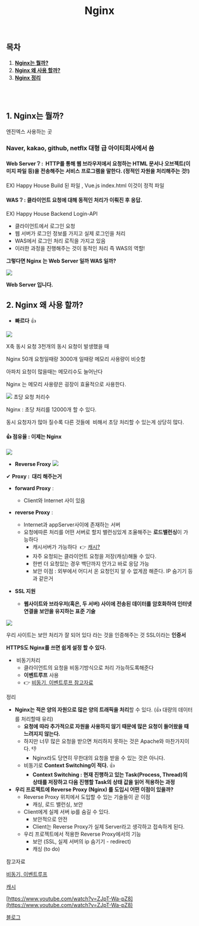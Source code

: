 <div align="center">
  <br />
  <h1>Nginx</h1>
  <br />
</div>

##  목차

1. [**Nginx는 뭘까?**](#1)
2. [**Nginx 왜 사용 할까?**](#2)
3. [**Nginx 정리**](#3)


<br />

<br />

<div id="1"></div>

## **1\. Nginx는 뭘까?** 

엔진엑스 사용하는 곳

### **Naver, kakao, github, netflx 대형 급 아이티회사에서 씀**

#### **Web Server ❔** :  HTTP를 통해 웹 브라우저에서 요청하는 HTML 문서나 오브젝트(이미지 파일 등)을 전송해주는 서비스 프로그램을 말한다. (정적인 자원을 처리해주는 것!)

EX) Happy House Build 된 파일 , Vue.js index.html 이것이 정적 파일

#### **WAS ❔ :** 클라이언트 요청에 대해 동적인 처리가 이뤄진 후 응답.

EX) Happy House Backend Login-API

-   클라이언트에서 로그인 요청
-   웹 서버가 로그인 정보를 가지고 실제 로그인을 처리
-   WAS에서 로그인 처리 로직을 가지고 있음
-   이러한 과정을 진행해주는 것이 동적인 처리 즉 WAS의 역할!

**그렇다면 Nginx 는 Web Server 일까 WAS 일까?**

![](https://img1.daumcdn.net/thumb/R1280x0/?scode=mtistory2&fname=https%3A%2F%2Fblog.kakaocdn.net%2Fdn%2Fcgfnqs%2FbtrnB8bXUiW%2FycsbbkeagUZ6w3WUP3qE31%2Fimg.png)

**Web Server 입니다.**

<div id="2"></div>

## **2\. Nginx 왜 사용 할까?**

-   **빠르다** 👍

![](https://img1.daumcdn.net/thumb/R1280x0/?scode=mtistory2&fname=https%3A%2F%2Fblog.kakaocdn.net%2Fdn%2Fbhcf0I%2FbtrnLIbf0tk%2F1Dcj3aUaCVGCSVUau5lVK0%2Fimg.png)


X축 동시 요청 3천개의 동시 요청이 발생했을 때

Nginx 50개 요청일때랑 3000개 일때랑 메모리 사용량이 비슷함

아파치 요청이 많을때는 메모리수도 늘어난다

Nginx 는 메모리 사용량은 굉장이 효율적으로 사용한다.


![](https://img1.daumcdn.net/thumb/R1280x0/?scode=mtistory2&fname=https%3A%2F%2Fblog.kakaocdn.net%2Fdn%2FtoZmp%2FbtrnCByb6rw%2Fojm2934P5Kngt9xDLkJYN1%2Fimg.png)
초당 요청 처리수

Nginx : 초당 처리를 12000개 할 수 있다.

동시 요청자가 많아 질수록 다른 것들에  비해서 초당 처리할 수 있는게 상당히 많다.

#### 👍 **점유율 : 이제는 Nginx**

![](https://img1.daumcdn.net/thumb/R1280x0/?scode=mtistory2&fname=https%3A%2F%2Fblog.kakaocdn.net%2Fdn%2FcYLvSx%2FbtrnC3VywXH%2FU1czA0b5R7KxDzvVkejjpK%2Fimg.png)

-   **Reverse Froxy** ![](https://blog.kakaocdn.net/dn/bufZrE/btrnGjRlYTC/5lzRRa8aIk4jvBZyrHtq50/img.png)

✔ **Proxy :  대리 해주는거**

-   **forward Proxy** :
    -   Client와 Internet 사이 있음
-   **reverse Proxy** :  
    -   Internet과 appServer사이에 존재하는 서버
    -   요청에따른 처리를 어떤 서버로 할지 밸런싱있게 조율해주는 **로드밸런싱**이 가능하다 
        -   캐시서버가 가능하다  👉 [캐시?](https://github.com/ssafy-tech-concert/ssafy-tech-concert/blob/master/web/Cache.md)
        -   자주 요청되는 클라이언트 요청을 저장(캐싱)해둘 수 있다.
        -   한번 더 요청있는 경우 백단까지 안가고 바로 응답 가능 
        -   보안 이점 : 외부에서 어디서 온 요청인지 알 수 없게끔 해준다. IP 숨기기 등과 같은거 

-   **SSL 지원**
    -   **웹사이트와 브라우저(혹은, 두 서버) 사이에 전송된 데이터를 암호화하여 인터넷 연결을 보안을 유지하는 표준 기술**

![](https://img1.daumcdn.net/thumb/R1280x0/?scode=mtistory2&fname=https%3A%2F%2Fblog.kakaocdn.net%2Fdn%2FntQpo%2FbtrnJBDYV4e%2FyCfejHOI9dmY6OCWIL7FF1%2Fimg.png)

우리 사이트는 보안 처리가 잘 되어 있다 라는 것을 인증해주는 것 SSL이라는 **인증서**

**HTTPS도 Nginx를 쓰면 쉽게 설정 할 수 있다.**

-    비동기처리
    -   클라이언트의 요청을 비동기방식으로 처리 가능하도록해준다
    -   **이벤트루프** 사용
    -   👉 [비동기, 이벤트루프 참고자료](https://github.com/ssafy-tech-concert/ssafy-tech-concert/blob/master/Front-end/synchronous%26asynchronous.md)

<div id="3"></div>

정리

-   **Nginx는 적은 양의 자원으로 많은 양의 트래픽을 처리**할 수 있다. (👍 대량의 데이터를 처리할때 유리)
    -   **요청에 따라 추가적으로 자원을 사용하지 않기 때문에 많은 요청이 들어왔을 때 느려지지 않는다.**
    -   하지만 너무 많은 요청을 받으면 처리하지 못하는 것은 Apache와 마찬가지이다. 👎
        -   Nginx라도 당연히 무한대의 요청을 받을 수 있는 것은 아니다. 
    -   비동기로 **Context Switching이 적다.** 👍
        -   **Context Switching : 현재 진행하고 있는 Task(Process, Thread)의 상태를 저장하고 다음 진행할 Task의 상태 값을 읽어 적용하는 과정**
-   **우리 프로젝트에 Reverse Proxy (Nginx) 를 도입시 어떤 이점이 있을까?**  
    -   Reverse Proxy 위치에서 도입할 수 있는 기술들이 곧 이점
        -   캐싱, 로드 밸런싱, 보안 
    -   Client에게 실제 서버 ip를 숨길 수 있다.
        -   보안적으로 안전
        -   Client는 Reverse Proxy가 실제 Server라고 생각하고 접속하게 된다.
    -   우리 프로젝트에서 적용한 Reverse Proxy에서의 기능
        -   보안 (SSL, 실제 서버의 ip 숨기기 - redirect)
        -   캐싱 (to do)

참고자료

[비동기, 이벤트루프](https://github.com/ssafy-tech-concert/ssafy-tech-concert/blob/master/Front-end/synchronous%26asynchronous.md)

[캐시](https://github.com/ssafy-tech-concert/ssafy-tech-concert/blob/master/web/Cache.md)

[https://www.youtube.com/watch?v=ZJpT-Wa-pZ8](https://www.youtube.com/watch?v=ZJpT-Wa-pZ8)

[블로그](https://codingjhj.tistory.com/22)
